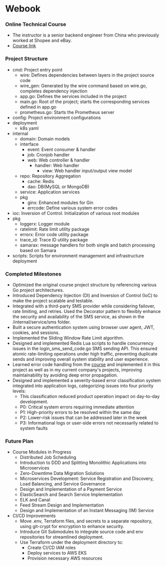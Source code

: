 # Webook
### Online Technical Course
* The instructor is a senior backend engineer from China who previously worked at Shopee and eBay.
* [Course link](https://u.geekbang.org/subject/go3rd)
### Project Structure
* cmd: Project entry point
    * wire: Defines dependencies between layers in the project source code
    * wire_gen: Generated by the wire command based on wire.go, completes dependency injection
    * app.go: Defines the services included in the project
    * main.go: Root of the project; starts the corresponding services defined in app.go
    * prometheus.go: Starts the Prometheus server
* config: Project environment configurations
* deployment
    * k8s yaml
* internal
    * domain: Domain models
    * interface
        * event: Event consumer & handler
        * job: Cronjob handler
        * web: Web controller & handler
            * handler: Web handler
                * view: Web handler input/output view model
    * repo: Repository Aggregation
      * cache: Redis
      * dao: DB(MySQL or MongoDB)
    * service: Application services
    * pkg
      * ginx: Enhanced modules for Gin
      * errcode: Define various system error codes
* ioc: Inversion of Control. Initialization of various root modules
* pkg
    * loggerx: Logger module
    * ratelimit: Rate limit utility package
    * errorx: Error code utility package
    * trace_id: Trace ID utility package
    * samarax: message handlers for both single and batch processing based on Samara
* scripts: Scripts for environment management and infrastructure deployment

### Completed Milestones
* Optimized the original course project structure by referencing various Go project architectures.
* Introduced Dependency Injection (DI) and Inversion of Control (IoC) to make the project scalable and testable.
* Integrated with a third-party SMS provider while considering failover, rate limiting, and retries. Used the Decorator pattern to flexibly enhance the security and availability of the SMS service, as shown in the /internal/service/sms folder.
* Built a secure authentication system using browser user agent, JWT, cookies, and sessions.
* Implemented the Sliding Window Rate Limit algorithm.
* Designed and implemented Redis Lua scripts to handle concurrency issues in the login_sms_send_code.go SMS sending API. This ensured atomic rate-limiting operations under high traffic, preventing duplicate sends and improving overall system stability and user experience.
* Learned error code handling from the [course](https://time.geekbang.org/column/intro/418?tab=catalo) and implemented it in this project as well as in my current company's projects, improving maintainability by avoiding deep error propagation.
* Designed and implemented a severity-based error classification system integrated into application logs, categorizing issues into four priority levels:
  * This classification reduced product operation impact on day-to-day development.
  * P0: Critical system errors requiring immediate attention 
  * P1: High-priority errors to be resolved within the same day 
  * P2: Lower-risk issues that can be addressed later in the week 
  * P3: Informational logs or user-side errors not necessarily related to system faults
### Future Plan
* Course Modules in Progress
  * Distributed Job Scheduling
  * Introduction to DDD and Splitting Monolithic Applications into Microservices 
  * Zero-Downtime Data Migration Solutions 
  * Microservices Development: Service Registration and Discovery, Load Balancing, and Service Governance 
  * Design and Implementation of a Payment Service 
  * ElasticSearch and Search Service Implementation 
  * ELK and Canal 
  * Feed Stream Design and Implementation 
  * Design and Implementation of an Instant Messaging (IM) Service
* CI/CD Improvements
  * Move .env, Terraform files, and secrets to a separate repository, using git-crypt for encryption to enhance security.
  * Introduce Git Submodules to integrate source code and env repositories for streamlined deployment.
  * Use Terraform under the deployment directory to:
    * Create CI/CD IAM roles 
    * Deploy services to AWS EKS 
    * Provision necessary AWS resources